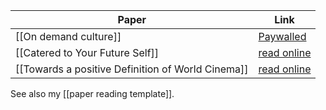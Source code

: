 | Paper                                                       | Link                           |
|------------------------------------|--------------------|
|  [[On demand culture]]                   | [Paywalled](https://muse.jhu.edu/chapter/858239/pdf)  |
|  [[Catered to Your Future Self]]     | [read online](https://www.academia.edu/27931297/Catered_to_your_Future_Self_Netflix_s_Predictive_Personalization_and_the_Mathematization_of_Taste)              |
| [[Towards a positive Definition of World Cinema]] | [read online](https://www.academia.edu/7562783/Towards_a_Positive_Definition_of_World_Cinema) |


See also my [[paper reading template]].